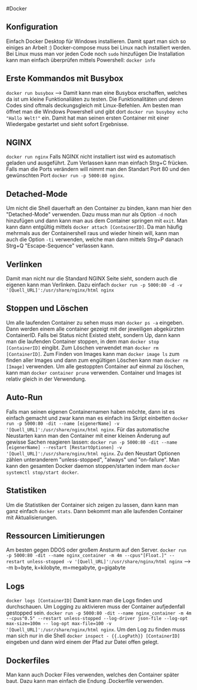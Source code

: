 #Docker
## Konfiguration
Einfach Docker Desktop für Windows installieren. Damit spart man sich so einiges an Arbeit :)
Docker-compose muss bei Linux nach installiert werden. Bei Linux muss man vor jeden Code noch ```sudo``` hinzufügen
Die Installation kann man einfach überprüfen mittels Powershell: ```docker info```

## Erste Kommandos mit Busybox
```docker run busybox``` --> Damit kann man eine Busybox erschaffen, welches da ist um kleine Funktionaliäten zu testen. Die Funktionalitäten und deren Codes sind oftmals deckungsgleich mit Linux-Befehlen. Am besten man öffnet man die Windows Powershell und gibt dort ```docker run busyboy echo "Hallo Welt!"``` ein. Damit hat man seinen ersten Container mit einer Wiedergabe gestartet und sieht sofort Ergebnisse.

## NGINX
```docker run nginx``` Falls NGINX nicht installiert isst wird es automatisch geladen und ausgeführt. Zum Verlassen kann man einfach Strg+C frücken. Falls man die Ports verändern will nimmt man den Standart Port 80 und den gewünschten Port ```docker run -p 5000:80 nginx```.

## Detached-Mode
Um nicht die Shell dauerhaft an den Container zu binden, kann man hier den "Detached-Mode" verwenden. Dazu muss man nur als Option ```-d``` noch hinzufügen und dann kann man aus dem Container springen mit ```exit```. Man kann dann entgültig mittels ```docker attach [ContainerID]```. Da man häufig mehrmals aus der Containershell raus und wieder hinein will, kann man auch die Option ```-ti``` verwenden, welche man dann mittels Strg+P danach Strg+Q "Escape-Sequence" verlassen kann.

## Verlinken
Damit man nicht nur die Standard NGINX Seite sieht, sondern auch die eigenen kann man Verlinken. Dazu einfach ```docker run -p 5000:80 -d -v '[Quell_URL]':/usr/share/nginx/html nginx```

## Stoppen und Löschen
Um alle laufenden Container zu sehen muss man ```docker ps -a``` eingeben. Dann werden einem alle container gezeigt mit der jeweiligen abgekürzten ContainerID. Falls bei Status nicht Existed steht, sondern Up, dann kann man die laufenden Container stoppen, in dem man ```docker stop [ContainerID]``` eingibt. Zum Löschen verwendet man ```docker rm [ContainerID]```. Zum Finden von Images kann man ```docker image ls``` zum finden aller Images und dann zum engültigen Löschen kann man ```docker rm [Image]``` verwenden. Um alle gestoppten Container auf einmal zu löschen, kann man ```docker container prune``` verwenden. Container und Images ist relativ gleich in der Verwendung.

## Auto-Run
Falls man seinen eigenen Containernamen haben möchte, dann ist es einfach gemacht und zwar kann man es einfach ins Skript einbetten ```docker run -p 5000:80 -dit --name [eigenerName] -v '[Quell_URL]':/usr/share/nginx/html nginx```. Für das automatische Neustarten kann man den Container mit einer kleinen Änderung auf gewisse Sachen reagieren lassen: ```docker run -p 5000:80 -dit --name [eigenerName] --restart [RestartOptionen] -v '[Quell_URL]':/usr/share/nginx/html nginx```. Zu den Neustart Optionen zählen unteranderem "unless-stopped", "always" und "on-failure". Man kann den gesamten Docker daemon stoppen/starten indem man ```docker systemctl stop/start docker```.

## Statistiken
Um die Statistiken der Container sich zeigen zu lassen, dann kann man ganz einfach ```docker stats```. Dann bekommt man alle laufenden Container mit Aktualisierungen.

## Ressourcen Limitierungen
Am besten gegen DDOS oder großem Ansturm auf den Server. ```docker run -p 5000:80 -dit --name nginx_container -m 4m --cpus"[Float.]" --restart unless-stopped -v '[Quell_URL]':/usr/share/nginx/html nginx``` --> -m b=byte, k=kilobyte, m=megabyte, g=gigabyte

## Logs
 ```docker logs [ContainerID]``` Damit kann man die Logs finden und durchschauen. Um Logging zu aktivieren muss der Container aufjedenfall gestopped sein. ```docker run -p 5000:80 -dit --name nginx_container -m 4m --cpus"0.5" --restart unless-stopped --log-driver json-file --log-opt max-size=100m -- log-opt max-file=100 -v '[Quell_URL]':/usr/share/nginx/html nginx```. Um den Log zu finden muss man sich nur in die Shell ```docker inspect - {{.LogPath}} [ContainerID]``` eingeben und dann wird einem der Pfad zur Datei offen gelegt.

## Dockerfiles
Man kann auch Docker Files verwenden, welches den Container später baut. Dazu kann man einfach die Endung .Dockerfile verwenden.